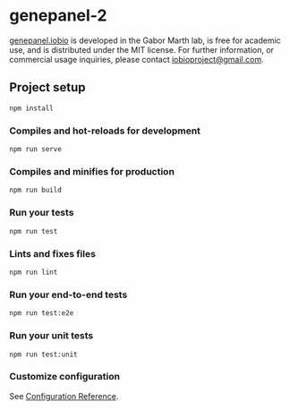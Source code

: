 # genepanel-2
[genepanel.iobio](https://pubmed.ncbi.nlm.nih.gov/31829207/) is developed in the Gabor Marth lab, is free for academic use, and is distributed under the MIT license. For further information, or commercial usage inquiries, please contact iobioproject@gmail.com.

## Project setup
```
npm install
```

### Compiles and hot-reloads for development
```
npm run serve
```

### Compiles and minifies for production
```
npm run build
```

### Run your tests
```
npm run test
```

### Lints and fixes files
```
npm run lint
```

### Run your end-to-end tests
```
npm run test:e2e
```

### Run your unit tests
```
npm run test:unit
```

### Customize configuration
See [Configuration Reference](https://cli.vuejs.org/config/).
